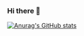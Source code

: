 ### Hi there 👋
[![Anurag's GitHub stats](https://github-readme-stats.vercel.app/api?username=erenkan)](https://github.com/anuraghazra/github-readme-stats)

<!--
**erenkan/erenkan** is a ✨ _special_ ✨ repository because its `README.md` (this file) appears on your GitHub profile.

Here are some ideas to get you started:

- 🔭 I’m currently working on ...
- 🌱 I’m currently learning ...
- 👯 I’m looking to collaborate on ...
- 🤔 I’m looking for help with ...
- 💬 Ask me about ...
- 📫 How to reach me: ...
- 😄 Pronouns: ...
- ⚡ Fun fact: ...
-->
